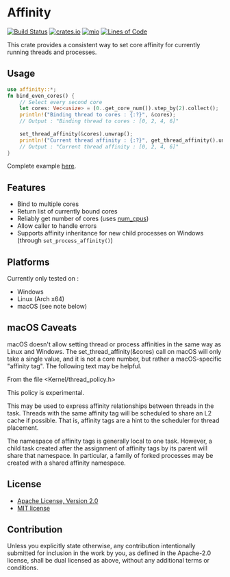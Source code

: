 # Affinity
[![Build Status](https://github.com/elast0ny/affinity-rs/workflows/build/badge.svg)](https://github.com/elast0ny/affinity-rs/actions?query=workflow%3Abuild)
[![crates.io](https://img.shields.io/crates/v/affinity.svg)](https://crates.io/crates/affinity)
[![mio](https://docs.rs/affinity/badge.svg)](https://docs.rs/affinity/)
[![Lines of Code](https://tokei.rs/b1/github/elast0ny/affinity-rs?category=code)](https://tokei.rs/b1/github/elast0ny/affinity-rs?category=code)


This crate provides a consistent way to set core affinity for currently running threads and processes.

## Usage

```rust
use affinity::*;
fn bind_even_cores() {
    // Select every second core
    let cores: Vec<usize> = (0..get_core_num()).step_by(2).collect();
    println!("Binding thread to cores : {:?}", &cores);
    // Output : "Binding thread to cores : [0, 2, 4, 6]"
    
    set_thread_affinity(&cores).unwrap();
    println!("Current thread affinity : {:?}", get_thread_affinity().unwrap());
    // Output : "Current thread affinity : [0, 2, 4, 6]"
}
```

Complete example [here](https://github.com/elast0ny/affinity-rs/blob/master/examples/main.rs).

## Features

- Bind to multiple cores
- Return list of currently bound cores
- Reliably get number of cores (uses [num_cpus](https://crates.io/crates/num_cpus))
- Allow caller to handle errors
- Supports affinity inheritance for new child processes on Windows (through `set_process_affinity()`)

## Platforms
Currently only tested on :
- Windows
- Linux (Arch x64)
- macOS (see note below)

## macOS Caveats

macOS doesn't allow setting thread or process affinities in the same way as Linux and Windows.
The set_thread_affinity(&cores) call on macOS will only take a single value,
and it is not a core number, but rather a macOS-specific "affinity tag".
The following text may be helpful.

From the file <Kernel/thread_policy.h>

This policy is experimental.

This may be used to express affinity relationships between threads in
the task. Threads with the same affinity tag will be scheduled to
share an L2 cache if possible. That is, affinity tags are a hint to
the scheduler for thread placement.

The namespace of affinity tags is generally local to one task.
However, a child task created after the assignment of affinity tags by
its parent will share that namespace. In particular, a family of
forked processes may be created with a shared affinity namespace.


## License

 * [Apache License, Version 2.0](http://www.apache.org/licenses/LICENSE-2.0)
 * [MIT license](http://opensource.org/licenses/MIT)

## Contribution

Unless you explicitly state otherwise, any contribution intentionally submitted
for inclusion in the work by you, as defined in the Apache-2.0 license, shall be
dual licensed as above, without any additional terms or conditions.
